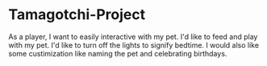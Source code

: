 # Tamagotchi-Project
As a player, I want to easily interactive with my pet.
I'd like to feed and play with my pet.
I'd like to turn off the lights to signify bedtime.
I would also like some custimization like naming the pet and celebrating birthdays.
